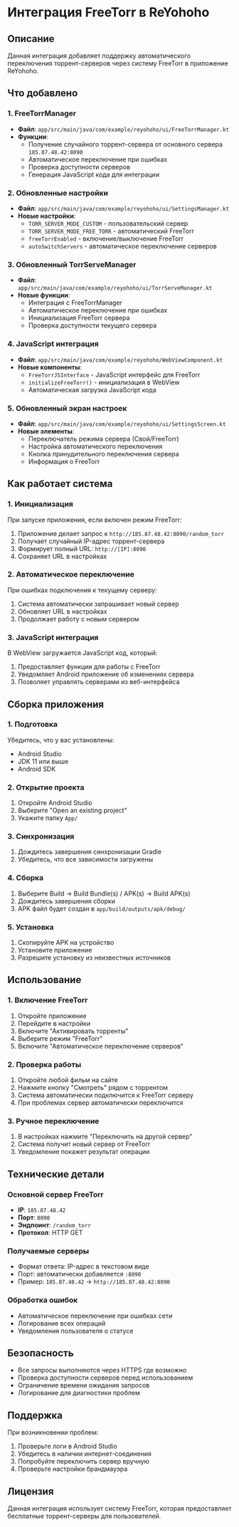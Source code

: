 # Интеграция FreeTorr в ReYohoho

## Описание

Данная интеграция добавляет поддержку автоматического переключения торрент-серверов через систему FreeTorr в приложение ReYohoho.

## Что добавлено

### 1. FreeTorrManager
- **Файл**: `app/src/main/java/com/example/reyohoho/ui/FreeTorrManager.kt`
- **Функции**:
  - Получение случайного торрент-сервера от основного сервера `185.87.48.42:8090`
  - Автоматическое переключение при ошибках
  - Проверка доступности серверов
  - Генерация JavaScript кода для интеграции

### 2. Обновленные настройки
- **Файл**: `app/src/main/java/com/example/reyohoho/ui/SettingsManager.kt`
- **Новые настройки**:
  - `TORR_SERVER_MODE_CUSTOM` - пользовательский сервер
  - `TORR_SERVER_MODE_FREE_TORR` - автоматический FreeTorr
  - `freeTorrEnabled` - включение/выключение FreeTorr
  - `autoSwitchServers` - автоматическое переключение серверов

### 3. Обновленный TorrServeManager
- **Файл**: `app/src/main/java/com/example/reyohoho/ui/TorrServeManager.kt`
- **Новые функции**:
  - Интеграция с FreeTorrManager
  - Автоматическое переключение при ошибках
  - Инициализация FreeTorr сервера
  - Проверка доступности текущего сервера

### 4. JavaScript интеграция
- **Файл**: `app/src/main/java/com/example/reyohoho/WebViewComponent.kt`
- **Новые компоненты**:
  - `FreeTorrJSInterface` - JavaScript интерфейс для FreeTorr
  - `initializeFreeTorr()` - инициализация в WebView
  - Автоматическая загрузка JavaScript кода

### 5. Обновленный экран настроек
- **Файл**: `app/src/main/java/com/example/reyohoho/ui/SettingsScreen.kt`
- **Новые элементы**:
  - Переключатель режима сервера (Свой/FreeTorr)
  - Настройка автоматического переключения
  - Кнопка принудительного переключения сервера
  - Информация о FreeTorr

## Как работает система

### 1. Инициализация
При запуске приложения, если включен режим FreeTorr:
1. Приложение делает запрос к `http://185.87.48.42:8090/random_torr`
2. Получает случайный IP-адрес торрент-сервера
3. Формирует полный URL: `http://[IP]:8090`
4. Сохраняет URL в настройках

### 2. Автоматическое переключение
При ошибках подключения к текущему серверу:
1. Система автоматически запрашивает новый сервер
2. Обновляет URL в настройках
3. Продолжает работу с новым сервером

### 3. JavaScript интеграция
В WebView загружается JavaScript код, который:
1. Предоставляет функции для работы с FreeTorr
2. Уведомляет Android приложение об изменениях сервера
3. Позволяет управлять серверами из веб-интерфейса

## Сборка приложения

### 1. Подготовка
Убедитесь, что у вас установлены:
- Android Studio
- JDK 11 или выше
- Android SDK

### 2. Открытие проекта
1. Откройте Android Studio
2. Выберите "Open an existing project"
3. Укажите папку `App/`

### 3. Синхронизация
1. Дождитесь завершения синхронизации Gradle
2. Убедитесь, что все зависимости загружены

### 4. Сборка
1. Выберите Build → Build Bundle(s) / APK(s) → Build APK(s)
2. Дождитесь завершения сборки
3. APK файл будет создан в `app/build/outputs/apk/debug/`

### 5. Установка
1. Скопируйте APK на устройство
2. Установите приложение
3. Разрешите установку из неизвестных источников

## Использование

### 1. Включение FreeTorr
1. Откройте приложение
2. Перейдите в настройки
3. Включите "Активировать торренты"
4. Выберите режим "FreeTorr"
5. Включите "Автоматическое переключение серверов"

### 2. Проверка работы
1. Откройте любой фильм на сайте
2. Нажмите кнопку "Смотреть" рядом с торрентом
3. Система автоматически подключится к FreeTorr серверу
4. При проблемах сервер автоматически переключится

### 3. Ручное переключение
1. В настройках нажмите "Переключить на другой сервер"
2. Система получит новый сервер от FreeTorr
3. Уведомление покажет результат операции

## Технические детали

### Основной сервер FreeTorr
- **IP**: `185.87.48.42`
- **Порт**: `8090`
- **Эндпоинт**: `/random_torr`
- **Протокол**: HTTP GET

### Получаемые серверы
- Формат ответа: IP-адрес в текстовом виде
- Порт: автоматически добавляется `:8090`
- Пример: `185.87.48.42` → `http://185.87.48.42:8090`

### Обработка ошибок
- Автоматическое переключение при ошибках сети
- Логирование всех операций
- Уведомления пользователя о статусе

## Безопасность

- Все запросы выполняются через HTTPS где возможно
- Проверка доступности серверов перед использованием
- Ограничение времени ожидания запросов
- Логирование для диагностики проблем

## Поддержка

При возникновении проблем:
1. Проверьте логи в Android Studio
2. Убедитесь в наличии интернет-соединения
3. Попробуйте переключить сервер вручную
4. Проверьте настройки брандмауэра

## Лицензия

Данная интеграция использует систему FreeTorr, которая предоставляет бесплатные торрент-серверы для пользователей.

